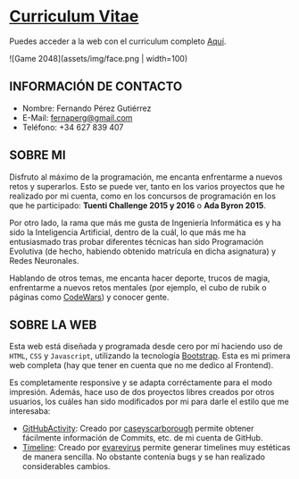 # [Curriculum Vitae](https://fernaper.github.io/curriculum/)

Puedes acceder a la web con el curriculum completo [Aquí](https://fernaper.github.io/curriculum/).

![Game 2048](assets/img/face.png | width=100)

## INFORMACIÓN DE CONTACTO

- Nombre: Fernando Pérez Gutiérrez
- E-Mail: fernaperg@gmail.com
- Teléfono: +34 627 839 407

## SOBRE MI

Disfruto al máximo de la programación, me encanta enfrentarme a nuevos retos y superarlos. Esto se puede ver, tanto en los varios proyectos que he realizado por mi cuenta, como en los concursos de programación en los que he participado: **Tuenti Challenge 2015 y 2016** o **Ada Byron 2015**.

Por otro lado, la rama que más me gusta de Ingeniería Informática es y ha sido la Inteligencia Artificial, dentro de la cuál, lo que más me ha entusiasmado tras probar diferentes técnicas han sido Programación Evolutiva (de hecho, habiendo obtenido matrícula en dicha asignatura) y Redes Neuronales.

Hablando de otros temas, me encanta hacer deporte, trucos de magia, enfrentarme a nuevos retos mentales (por ejemplo, el cubo de rubik o páginas como [CodeWars](https://www.codewars.com/)) y conocer gente.

## SOBRE LA WEB

Esta web está diseñada y programada desde cero por mí haciendo uso de
``HTML``, ``CSS`` y ``Javascript``, utilizando la tecnología [Bootstrap](https://getbootstrap.com/).
Esta es mi primera web completa (hay que tener en cuenta que no me dedico al Frontend).

Es completamente responsive y se adapta corréctamente para el modo impresión.
Además, hace uso de dos proyectos libres creados por otros usuarios,
los cuáles han sido modificados por mi para darle el estilo que me interesaba:

- [GitHubActivity](https://github.com/caseyscarborough/github-activity): Creado por [caseyscarborough](https://github.com/caseyscarborough) permite obtener fácilmente información de Commits, etc. de mi cuenta de GitHub.
- [Timeline](https://bootsnipp.com/snippets/BEvbB): Creado por [evarevirus](https://bootsnipp.com/evarevirus) permite generar timelines muy estéticas de manera sencilla. No obstante contenía bugs y se han realizado considerables cambios.
